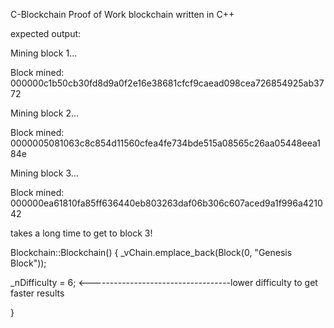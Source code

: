 C-Blockchain
Proof of Work blockchain written in C++

expected output:

Mining block 1...

Block mined: 000000c1b50cb30fd8d9a0f2e16e38681cfcf9caead098cea726854925ab3772

Mining block 2...

Block mined: 0000005081063c8c854d11560cfea4fe734bde515a08565c26aa05448eea184e

Mining block 3...

Block mined: 000000ea61810fa85ff636440eb803263daf06b306c607aced9a1f996a421042

takes a long time to get to block 3!

Blockchain::Blockchain() { _vChain.emplace_back(Block(0, "Genesis Block"));

_nDifficulty = 6; <-----------------------------------lower difficulty to get faster results

}
